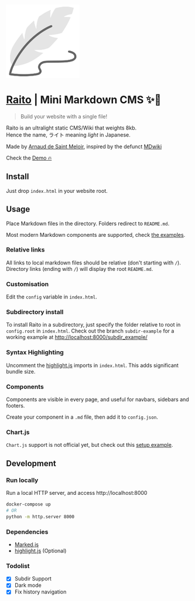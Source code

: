 <img src="logo.svg" height="200" style="margin: auto;"/>

# [Raito](https://arnaud.at/raito) | Mini Markdown CMS ✨📝
> Build your website with a single file!

Raito is an ultralight static CMS/Wiki that weights 8kb.  
Hence the name, ライト meaning *light* in Japanese.

Made by [Arnaud de Saint Meloir](arnaud.at), inspired by the defunct [MDwiki](https://github.com/Dynalon/mdwiki/)

Check the [Demo 🔥](https://arnaud.at/raito)

## Install
Just drop `index.html` in your website root.

## Usage
Place Markdown files in the directory. Folders redirect to `README.md`. 

Most modern Markdown components are supported, check [the examples](https://arnaud.at/raito/#/examples).


### Relative links
All links to local markdown files should be relative (don't starting with `/`).
Directory links (ending with `/`) will display the root `README.md`.

### Customisation
Edit the `config` variable in `index.html`.

### Subdirectory install
To install Raito in a subdirectory, just specify the folder relative to root in `config.root` in `index.html`.
Check out the branch `subdir-example` for a working example at [http://localhost:8000/subdir_example/](http://localhost:8000/subdir_example/)

### Syntax Highlighting
Uncomment the  [highlight.js](https://github.com/highlightjs/highlight.js/) imports in `index.html`.
This adds significant bundle size.

### Components
Components are visible in every page, and useful for navbars, sidebars and footers.

Create your component in a `.md` file, then add it to `config.json`.

### Chart.js
`Chart.js` support is not official yet, but check out this [setup example](https://github.com/arnaudsm/raito/tree/chartjs-example).

## Development
### Run locally
Run a local HTTP server, and access http://localhost:8000 

```bash
docker-compose up
# OR
python -m http.server 8000
```

### Dependencies
- [Marked.js](https://github.com/markedjs/marked/)
- [highlight.js](https://github.com/highlightjs/highlight.js/) (Optional)

### Todolist
- [x] Subdir Support
- [x] Dark mode
- [x] Fix history navigation
